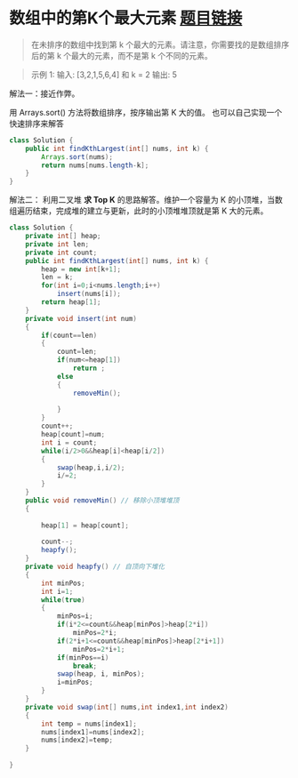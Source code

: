 ﻿# 数组中的第K个最大元素 [题目链接](https://leetcode-cn.com/problems/kth-largest-element-in-an-array/)
> 在未排序的数组中找到第 k 个最大的元素。请注意，你需要找的是数组排序后的第 k 个最大的元素，而不是第 k 个不同的元素。

>示例 1:
>输入: [3,2,1,5,6,4] 和 k = 2
>输出: 5

解法一：接近作弊。

用 Arrays.sort() 方法将数组排序，按序输出第 K 大的值。
也可以自己实现一个快速排序来解答
```java
class Solution {
    public int findKthLargest(int[] nums, int k) {
        Arrays.sort(nums);
        return nums[nums.length-k];
    }
}
```
解法二：
利用二叉堆 **求 Top K** 的思路解答。维护一个容量为 K 的小顶堆，当数组遍历结束，完成堆的建立与更新，此时的小顶堆堆顶就是第 K 大的元素。
```java
class Solution {
    private int[] heap;
    private int len;
    private int count;
    public int findKthLargest(int[] nums, int k) {
        heap = new int[k+1];
        len = k;
        for(int i=0;i<nums.length;i++)
            insert(nums[i]);
        return heap[1];
    }
    private void insert(int num)
    {
        if(count==len)
        {
            count=len;
            if(num<=heap[1])
                return ;
            else
            {
                removeMin();
                
            }
        }
        count++;
        heap[count]=num;
        int i = count;
        while(i/2>0&&heap[i]<heap[i/2])
        {
            swap(heap,i,i/2);
            i/=2;
        }
    }
    public void removeMin() // 移除小顶堆堆顶
    {
        
        heap[1] = heap[count];
        
        count--;
        heapfy();
    }
    private void heapfy() // 自顶向下堆化
    {
        int minPos;
        int i=1;
        while(true)
        {
            minPos=i;
            if(i*2<=count&&heap[minPos]>heap[2*i])
                minPos=2*i;
            if(2*i+1<=count&&heap[minPos]>heap[2*i+1])
                minPos=2*i+1;
            if(minPos==i)
                break;
            swap(heap, i, minPos);
            i=minPos;
        }
    }
    private void swap(int[] nums,int index1,int index2)
    {
        int temp = nums[index1];
        nums[index1]=nums[index2];
        nums[index2]=temp;
    }
    
}
```


